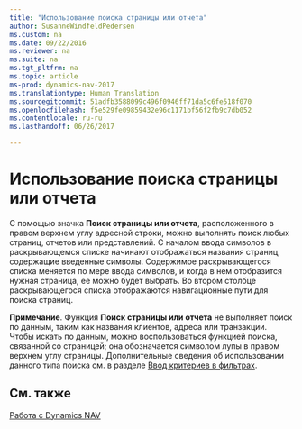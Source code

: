 ```yaml
---
title: "Использование поиска страницы или отчета"
author: SusanneWindfeldPedersen
ms.custom: na
ms.date: 09/22/2016
ms.reviewer: na
ms.suite: na
ms.tgt_pltfrm: na
ms.topic: article
ms-prod: dynamics-nav-2017
ms.translationtype: Human Translation
ms.sourcegitcommit: 51adfb3588099c496f0946ff71da5c6fe518f070
ms.openlocfilehash: f5e529fe09859432e96c1171bf56f2fb9c7db052
ms.contentlocale: ru-ru
ms.lasthandoff: 06/26/2017

---
```


# <a name="using-search-for-page-or-report"></a>Использование поиска страницы или отчета
С помощью значка **Поиск страницы или отчета**, расположенного в правом верхнем углу адресной строки, можно выполнять поиск любых страниц, отчетов или представлений.
С началом ввода символов в раскрывающемся списке начинают отображаться названия страниц, содержащие введенные символы. Содержимое раскрывающегося списка меняется по мере ввода символов, и когда в нем отобразится нужная страница, ее можно будет выбрать. Во втором столбце раскрывающегося списка отображаются навигационные пути для поиска страниц.

**Примечание**. Функция **Поиск страницы или отчета** не выполняет поиск по данным, таким как названия клиентов, адреса или транзакции. Чтобы искать по данным, можно воспользоваться функцией поиска, связанной со страницей; она обозначается символом лупы в правом верхнем углу страницы. Дополнительные сведения об использовании данного типа поиска см. в разделе [Ввод критериев в фильтрах](ui-enter-criteria-filters.md).

## <a name="see-also"></a>См. также
[Работа с Dynamics NAV](ui-work-product.md)

